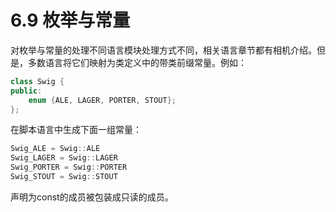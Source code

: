 # 6.9 枚举与常量

对枚举与常量的处理不同语言模块处理方式不同，相关语言章节都有相机介绍。但是，多数语言将它们映射为类定义中的带类前缀常量。例如：

```c++
class Swig {
public:
	enum {ALE, LAGER, PORTER, STOUT};
};
```

在脚本语言中生成下面一组常量：

```c++
Swig_ALE = Swig::ALE
Swig_LAGER = Swig::LAGER
Swig_PORTER = Swig::PORTER
Swig_STOUT = Swig::STOUT
```

声明为const的成员被包装成只读的成员。